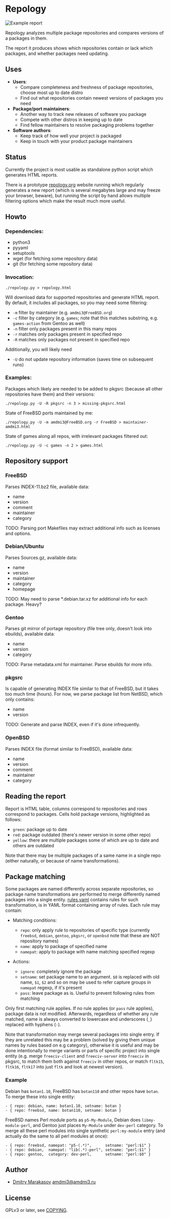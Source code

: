 # Repology

![Example report](docs/screenshot.png)

Repology analyzes multiple package repositories and compares versions
of a packages in them.

The report it produces shows which repositories contain or lack
which packages, and whether packages need updating.

## Uses

- **Users**:
  - Compare completeness and freshness of package repositories,
    choose most up to date distro
  - Find out what repositories contain newest versions of packages
    you need
- **Package/port maintainers**:
  - Another way to track new releases of software you package
  - Compete with other distros in keeping up to date
  - Find fellow maintainers to resolve packaging problems together
- **Software authors**:
  - Keep track of how well your project is packaged
  - Keep in touch with your product package maintainers

## Status

Currently the project is most usable as standalone python script
which generates HTML reports.

There is a prototype [repology.org](repology.org) website running
which regularly generates a new report (which is several megabytes
large and may freeze your browser, beware), but running the script
by hand allows multiple filtering options which make the result
much more useful.

## Howto

### Dependencies:

- python3
- pyyaml
- setuptools
- wget (for fetching some repository data)
- git (for fetching some repository data)

### Invocation:

```
./repology.py > repology.html
```

Will download data for supported repositories and generate HTML
report. By default, it includes all packages, so you may need
some filtering:

- ```-m``` filter by maintainer (e.g. ```amdmi3@FreeBSD.org```)
- ```-c``` filter by category (e.g. ```games```; note that this
	       matches substring, e.g. ```games-action``` from Gentoo
	       as well)
- ```-n``` filter only packages present in this many repos
- ```-r``` matches only packages present in specified repo
- ```-R``` matches only packages not present in specified repo

Additionally, you will likely need

- ```-U``` do not update repository information (saves time on
            subsequent runs)

### Examples:

Packages which likely are needed to be added to pkgsrc (because
all other repositories have them) and their versions:

```
./repology.py -U -R pkgsrc -n 3 > missing-pkgsrc.html
```

State of FreeBSD ports maintained by me:

```
./repology.py -U -m amdmi3@FreeBSD.org -r FreeBSD > maintainer-amdmi3.html
```

State of games along all repos, with irrelevant packages filtered out:

```
./repology.py -U -c games -n 2 > games.html
```

## Repository support

### FreeBSD

Parses INDEX-11.bz2 file, available data:
- name
- version
- comment
- maintainer
- category

TODO: Parsing port Makefiles may extract additional info such as
licenses and options.

### Debian/Ubuntu

Parses Sources.gz, available data:
- name
- version
- maintainer
- category
- homepage

TODO: May need to parse *.debian.tar.xz for additional info for
each package. Heavy?

### Gentoo

Parses git mirror of portage repository (file tree only, doesn't
look into ebuilds), available data:
- name
- version
- category

TODO: Parse metadata.xml for maintainer. Parse ebuilds for more info.

### pkgsrc

Is capable of generating INDEX file similar to that of FreeBSD, but
it takes too much time (hours). For now, we parse package list from
NetBSD, which only contains:
- name
- version

TODO: Generate and parse INDEX, even if it's done infrequently.

### OpenBSD

Parses INDEX file (format similar to FreeBSD), available data:
- name
- version
- comment
- maintainer
- category

## Reading the report

Report is HTML table, columns correspond to repositories and rows
correspond to packages. Cells hold package versions, highlighted
as follows:

- ```green```: package up to date
- ```red```: package outdated (there's newer version in some other repo)
- ```yellow```: there are multiple packages some of which are up to date
                and others are outdated

Note that there may be multiple packages of a same name in a single repo
(either naturally, or because of name transformations).

## Package matching

Some packages are named differently across separate repositories,
so package name transformations are performed to merge differently
named packages into a single entity. [rules.yaml](rules.yaml) contains
rules for such transformation, is in YAML format containing array
of rules. Each rule may contain:

- Matching conditions:
  - ```repo```: only apply rule to repositories of specific type
    (currently ```freebsd```, ```debian```, ```gentoo```, ```pkgsrc```,
     or ```openbsd``` note that these are NOT repository names)
  - ```name```: apply to package of specified name
  - ```namepat```: apply to package with name matching specified regexp

- Actions:
  - ```ignore```: completely ignore the package
  - ```setname```: set package name to an argument. ```$0``` is replaced
    with old name, ```$1```, ```$2``` and so on may be used to refer
    capture groups in ```namepat``` regexp, if it's present
  - ```pass```: leave package as is. Useful to prevent following rules
    from matching

Only first matching rule applies. If no rule applies (or ```pass```
rule applies), package data is not modified. Afterwards, regardless
of whether any rule matched, name is always converted to lowercase
and underscores (```_```) replaced with hyphens (```-```).

Note that transformation may merge several packages into single
entry. If they are unrelated this may be a problem (solved by giving
them unique names by rules based on e.g category), otherwise it is
useful and may be done intentionally to merge variants or parts of
specific project into single entity (e.g. merge ```freeciv-client```
and ```freeciv-server``` into ```freeciv``` in pkgsrc, to match
them both against ```freeciv``` in other repos, or match ```fltk15```,
```fltk16```, ```fltk17``` into just ```fltk``` and look at newest
version).

### Example

Debian has ```botan1.10```, FreeBSD has ```botan110``` and other
repos have ```botan```. To merge these into single entity:

```
- { repo: debian, name: botan1.10, setname: botan }
- { repo: freebsd, name: botan110, setname: botan }
```

FreeBSD names Perl module ports as ```p5-My-Module```, Debian does
```libmy-module-perl```, and Gentoo just places ```My-Module``` under
```dev-perl``` category. To merge all these perl modules into single
synthetic ```perl:my-module``` entry (and actually do the same to
all perl modules at once):

```
- { repo: freebsd, namepat: "p5-(.*)",      setname: "perl:$1" }
- { repo: debian,  namepat: "lib(.*)-perl", setname: "perl:$1" }
- { repo: gentoo,  category: dev-perl,      setname: "perl:$0" }
```

## Author

* [Dmitry Marakasov](https://github.com/AMDmi3) <amdmi3@amdmi3.ru>

## License

GPLv3 or later, see [COPYING](COPYING).
